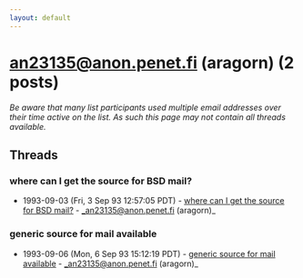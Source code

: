 ```yaml
---
layout: default
---
```


# an23135@anon.penet.fi (aragorn) (2 posts)

_Be aware that many list participants used multiple email addresses over their time active on the list. As such this page may not contain all threads available._

## Threads

### where can I get the source for BSD mail?
+ 1993-09-03 (Fri, 3 Sep 93 12:57:05 PDT) - [where can I get the source for BSD mail?](/archive/1993/09/5bf6d2eef6251f74db225941acf9893c3e39f766d73f1c2f9e28277068ea6b02) - _an23135@anon.penet.fi (aragorn)_

### generic source for mail available
+ 1993-09-06 (Mon, 6 Sep 93 15:12:19 PDT) - [generic source for mail available](/archive/1993/09/0a1b02f1280810d1883cd384e65072a3bdc9a3fa3bc3bfa26e61b4455ee22e1e) - _an23135@anon.penet.fi (aragorn)_

